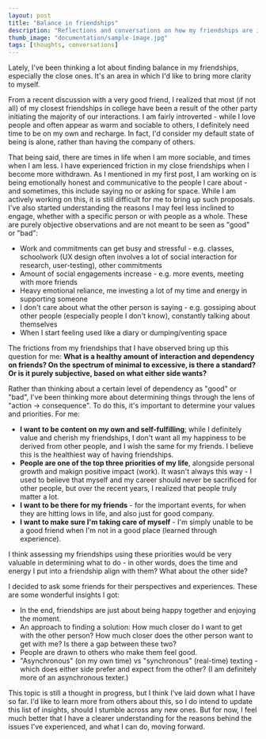 ```yaml
---
layout: post
title: "Balance in friendships"
description: "Reflections and conversations on how my friendships are involved in my life."
thumb_image: "documentation/sample-image.jpg"
tags: [thoughts, conversations]
---
```


Lately, I've been thinking a lot about finding balance in my friendships, especially the close ones. It's an area in which I'd like to bring more clarity to myself.

From a recent discussion with a very good friend, I realized that most (if not all) of my closest friendships in college have been a result of the other party initiating the majority of our interactions. I am fairly introverted - while I love people and often appear as warm and sociable to others, I definitely need time to be on my own and recharge. In fact, I'd consider my default state of being is alone, rather than having the company of others.

That being said, there are times in life when I am more sociable, and times when I am less. I have experienced friction in my close friendships when I become more withdrawn. As I mentioned in my first post, I am working on is being emotionally honest and communicative to the people I care about - and sometimes, this include saying no or asking for space. While I am actively working on this, it is still difficult for me to bring up such proposals. I've also started understanding the reasons I may feel less inclined to engage, whether with a specific person or with people as a whole. These are purely objective observations and are not meant to be seen as "good" or "bad":
* Work and commitments can get busy and stressful - e.g. classes, schoolwork (UX design often involves a lot of social interaction for research, user-testing), other commitments
* Amount of social engagements increase - e.g. more events, meeting with more friends
* Heavy emotional reliance, me investing a lot of my time and energy in supporting someone
* I don't care about what the other person is saying - e.g. gossiping about other people (especially people I don't know), constantly talking about themselves
* When I start feeling used like a diary or dumping/venting space

The frictions from my friendships that I have observed bring up this question for me:
**What is a healthy amount of interaction and dependency on friends? On the spectrum of minimal to excessive, is there a standard? Or is it purely subjective, based on what either side wants?**

Rather than thinking about a certain level of dependency as "good" or "bad", I've been thinking more about determining things through the lens of "action → consequence". To do this, it's important to determine your values and priorities. For me:
* **I want to be content on my own and self-fulfilling**; while I definitely value and cherish my friendships, I don't want all my happiness to be derived from other people, and I wish the same for my friends. I believe this is the healthiest way of having friendships.
* **People are one of the top three priorities of my life**, alongside personal growth and makign positive impact (work). It wasn't always this way - I used to believe that myself and my career should never be sacrificed for other people, but over the recent years, I realized that people truly matter a lot.
* **I want to be there for my friends** - for the important events, for when they are hitting lows in life, and also just for good company.
* **I want to make sure I'm taking care of myself** - I'm simply unable to be a good friend when I'm not in a good place (learned through experience).

I think assessing my friendships using these priorities would be very valuable in determining what to do - in other words, does the time and energy I put into a friendship align with them? What about the other side?


I decided to ask some friends for their perspectives and experiences. These are some wonderful insights I got:
* In the end, friendships are just about being happy together and enjoying the moment.
* An approach to finding a solution: How much closer do I want to get with the other person? How much closer does the other person want to get with me? Is there a gap between these two?
* People are drawn to others who make them feel good.
* "Asynchronous" (on my own time) vs "synchronous" (real-time) texting - which does either side prefer and expect from the other? (I am definitely more of an asynchronous texter.)


This topic is still a thought in progress, but I think I've laid down what I have so far. I'd like to learn more from others about this, so I do intend to update this list of insights, should I stumble across any new ones. But for now, I feel much better that I have a clearer understanding for the reasons behind the issues I've experienced, and what I can do, moving forward.